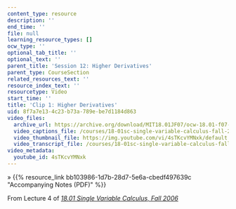 ```yaml
---
content_type: resource
description: ''
end_time: ''
file: null
learning_resource_types: []
ocw_type: ''
optional_tab_title: ''
optional_text: ''
parent_title: 'Session 12: Higher Derivatives'
parent_type: CourseSection
related_resources_text: ''
resource_index_text: ''
resourcetype: Video
start_time: ''
title: 'Clip 1: Higher Derivatives'
uid: 8f7a7e13-4c23-b73a-789e-be7d1184d863
video_files:
  archive_url: https://archive.org/download/MIT18.01JF07/ocw-18.01-f07-lec04_300k.mp4
  video_captions_file: /courses/18-01sc-single-variable-calculus-fall-2010/3f7b980eab425b9091f687142f2d6814_4sTKcvYMNxk.vtt
  video_thumbnail_file: https://img.youtube.com/vi/4sTKcvYMNxk/default.jpg
  video_transcript_file: /courses/18-01sc-single-variable-calculus-fall-2010/cc56f6d000bee7cffc2b8dbcb7711cc9_4sTKcvYMNxk.pdf
video_metadata:
  youtube_id: 4sTKcvYMNxk
---
```


» {{% resource_link bb103986-1d7b-28d7-5e6a-cbedf497639c "Accompanying Notes (PDF)" %}}

From Lecture 4 of [_18.01 Single Variable Calculus, Fall 2006_](/courses/18-01-single-variable-calculus-fall-2006/video_galleries/video-lectures)